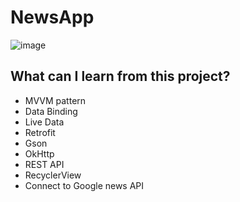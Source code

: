 # NewsApp

![image](https://drive.google.com/uc?export=view&id=1KXVJZEVasW18WjQJBCTY64ULlFSYzx_5)

## What can I learn from this project?
- MVVM pattern
- Data Binding
- Live Data
- Retrofit
- Gson
- OkHttp
- REST API
- RecyclerView
- Connect to Google news API
